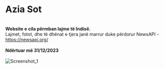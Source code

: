 # <h1>Azia Sot</h1> <br> <b>Website e cila përmban lajme të Indisë.</b> <br> Lajmet, fotot, dhe të dhënat e tjera janë marrur duke përdorur NewsAPI - https://newsapi.org/ <br><br> <b>Ndërtuar më 31/12/2023</b> <br><br> ![Screenshot_1](https://github.com/MusliHyseni/Trivy/assets/144308050/c0a5859a-5214-486a-a820-b6d70decb2a6)
